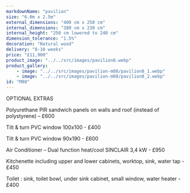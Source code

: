 ```yaml
---
markdownName: "pavilion"
size: "6.0m x 2.5m"
external_dimensions: "400 cm x 250 cm"
internal_dimensions: "380 cm x 230 cm"
internal_height: "250 cm lowered to 240 cm"
dimension_tolerance: "1.5%"
decoration: "Natural wood"
delivery: "8-10 weeks"
price: "£11,900"
product_image: "../../src/images/pavilion8.webp"
product_gallery: 
    - image: "../../src/images/pavilion-m08/pavilion8_1.webp"
    - image: "../../src/images/pavilion-m08/pavilion8_2.webp"
id: "M08"
---
```

OPTIONAL EXTRAS

Polyurethane PIR sandwich panels on walls and roof (instead of polystyrene) – £600

Tilt & turn PVC window 100x100 - £400

Tilt & turn PVC window 90x190 - £600

Air Conditioner – Dual function heat/cool SINCLAIR 3,4 kW - £950

Kitchenette including upper and lower cabinets, worktop, sink, water tap - £450

Toilet : sink, toilet bowl, under sink cabinet, small window, water heater - £400
